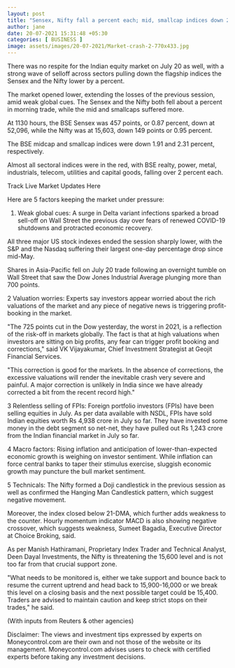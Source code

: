 ```yaml
---
layout: post
title: "Sensex, Nifty fall a percent each; mid, smallcap indices down 2%; 5 factors behind the selloff"
author: jane 
date: 20-07-2021 15:31:48 +05:30 
categories: [ BUSINESS ] 
image: assets/images/20-07-2021/Market-crash-2-770x433.jpg
---
```

There was no respite for the Indian equity market on July 20 as well, with a strong wave of selloff across sectors pulling down the flagship indices the Sensex and the Nifty lower by a percent.

The market opened lower, extending the losses of the previous session, amid weak global cues. The Sensex and the Nifty both fell about a percent in morning trade, while the mid and smallcaps suffered more.

At 1130 hours, the BSE Sensex was 457 points, or 0.87 percent, down at 52,096, while the Nifty was at 15,603, down 149 points or 0.95 percent.

The BSE midcap and smallcap indices were down 1.91 and 2.31 percent, respectively.

Almost all sectoral indices were in the red, with BSE realty, power, metal, industrials, telecom, utilities and capital goods, falling over 2 percent each.

Track Live Market Updates Here

Here are 5 factors keeping the market under pressure:

1. Weak global cues: A surge in Delta variant infections sparked a broad sell-off on Wall Street the previous day over fears of renewed COVID-19 shutdowns and protracted economic recovery.

All three major US stock indexes ended the session sharply lower, with the S&P and the Nasdaq suffering their largest one-day percentage drop since mid-May.

Shares in Asia-Pacific fell on July 20 trade following an overnight tumble on Wall Street that saw the Dow Jones Industrial Average plunging more than 700 points.

2 Valuation worries: Experts say investors appear worried about the rich valuations of the market and any piece of negative news is triggering profit-booking in the market.

"The 725 points cut in the Dow yesterday, the worst in 2021, is a reflection of the risk-off in markets globally. The fact is that at high valuations when investors are sitting on big profits, any fear can trigger profit booking and corrections," said VK Vijayakumar, Chief Investment Strategist at Geojit Financial Services.

"This correction is good for the markets. In the absence of corrections, the excessive valuations will render the inevitable crash very severe and painful. A major correction is unlikely in India since we have already corrected a bit from the recent record high."

3 Relentless selling of FPIs: Foreign portfolio investors (FPIs) have been selling equities in July. As per data available with NSDL, FPIs have sold Indian equities worth Rs 4,938 crore in July so far. They have invested some money in the debt segment so net-net, they have pulled out Rs 1,243 crore from the Indian financial market in July so far.

4 Macro factors: Rising inflation and anticipation of lower-than-expected economic growth is weighing on investor sentiment. While inflation can force central banks to taper their stimulus exercise, sluggish economic growth may puncture the bull market sentiment.

5 Technicals: The Nifty formed a Doji candlestick in the previous session as well as confirmed the Hanging Man Candlestick pattern, which suggest negative movement.

Moreover, the index closed below 21-DMA, which further adds weakness to the counter. Hourly momentum indicator MACD is also showing negative crossover, which suggests weakness, Sumeet Bagadia, Executive Director at Choice Broking, said.

As per Manish Hathiramani, Proprietary Index Trader and Technical Analyst, Deen Dayal Investments, the Nifty is threatening the 15,600 level and is not too far from that crucial support zone.

"What needs to be monitored is, either we take support and bounce back to resume the current uptrend and head back to 15,900-16,000 or we break this level on a closing basis and the next possible target could be 15,400. Traders are advised to maintain caution and keep strict stops on their trades," he said.

(With inputs from Reuters & other agencies)

Disclaimer: The views and investment tips expressed by experts on Moneycontrol.com are their own and not those of the website or its management. Moneycontrol.com advises users to check with certified experts before taking any investment decisions.